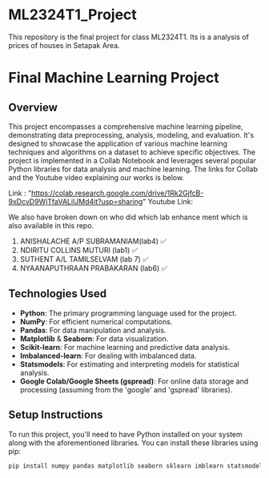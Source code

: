 # ML2324T1_Project
This repository is the final project for class ML2324T1. Its is a analysis of prices of houses in Setapak Area. 
# Final Machine Learning Project

## Overview

This project encompasses a comprehensive machine learning pipeline, demonstrating data preprocessing, analysis, modeling, and evaluation. It's designed to showcase the application of various machine learning techniques and algorithms on a dataset to achieve specific objectives. The project is implemented in a Collab Notebook and leverages several popular Python libraries for data analysis and machine learning.  The links for Collab and the Youtube video explaining our works is below.

Link : "https://colab.research.google.com/drive/1Rk2GjfcB-9xDcvD9WjTfaVALilJMd4it?usp=sharing" 
Youtube Link: 

We also have broken down on who did which lab enhance ment which is also available in this repo. 
1. ANISHALACHE A/P SUBRAMANIAM(lab4) ✅
2. NDIRITU COLLINS MUTURI (lab1) ✅
3. SUTHENT A/L TAMILSELVAM (lab 7) ✅
4. NYAANAPUTHRAAN PRABAKARAN (lab6) ✅ 
## Technologies Used

- **Python**: The primary programming language used for the project.
- **NumPy**: For efficient numerical computations.
- **Pandas**: For data manipulation and analysis.
- **Matplotlib** & **Seaborn**: For data visualization.
- **Scikit-learn**: For machine learning and predictive data analysis.
- **Imbalanced-learn**: For dealing with imbalanced data.
- **Statsmodels**: For estimating and interpreting models for statistical analysis.
- **Google Colab/Google Sheets (gspread)**: For online data storage and processing (assuming from the 'google' and 'gspread' libraries).

## Setup Instructions

To run this project, you'll need to have Python installed on your system along with the aforementioned libraries. You can install these libraries using pip:

```bash
pip install numpy pandas matplotlib seaborn sklearn imblearn statsmodels gspread

